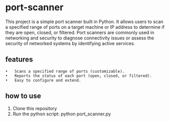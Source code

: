 # port-scanner
This project is a simple port scanner built in Python. It allows users to scan a specified range of ports on a target machine or IP address to determine if they are open, closed, or filtered. Port scanners are commonly used in networking and security to diagnose connectivity issues or assess the security of networked systems by identifying active services.

## features
	•	Scans a specified range of ports (customizable).
	•	Reports the status of each port (open, closed, or filtered).
	•	Easy to configure and extend.

 ## how to use
 1.	Clone this repository
 2.	Run the python script:
	python port_scanner.py <target-IP> <start-port> <end-port>
